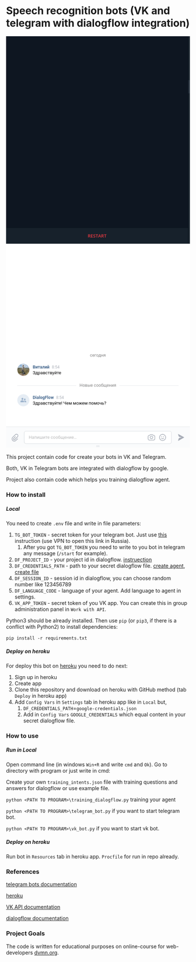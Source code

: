 # Speech recognition bots (VK and telegram with dialogflow integration)

![](demo_tg_bot.gif)
![](demo_vk_bot.gif)

This project contain code for create your bots in VK and Telegram.

Both, VK in Telegram bots are integrated with dialogflow by google.

Project also contain code which helps you training dialogflow agent.

### How to install

##### Local

You need to create `.env` file and write in file parameters:

1. `TG_BOT_TOKEN` - secret token for your telegram bot. Just use [this](https://core.telegram.org/bots#creating-a-new-bot) instruction (use VPN to open this link in Russia).
    1. After you got `TG_BOT_TOKEN` you need to write to you bot in telegram any message (`/start` for example).
2. `DF_PROJECT_ID` - your project id in dialogflow. [instruection](https://cloud.google.com/dialogflow/docs/quick/setup)
3. `DF_CREDENTIALS_PATH` - path to your secret dialogflow file. [create agent](https://cloud.google.com/dialogflow/docs/quick/build-agent), [create file](https://cloud.google.com/docs/authentication/getting-started)
4. `DF_SESSION_ID` - session id in dialogflow, you can choose random number like 123456789
5. `DF_LANGUAGE_CODE` - language of your agent. Add language to agent in settings.
6. `VK_APP_TOKEN` - secret token of you VK app. You can create this in group administration panel in `Work with API`.

Python3 should be already installed. 
Then use `pip` (or `pip3`, if there is a conflict with Python2) to install dependencies:
```
pip install -r requirements.txt
```

##### Deploy on heroku

For deploy this bot on [heroku](https://heroku.com) you need to do next:

1) Sign up in heroku
2) Create app
3) Clone this repository and download on heroku with GitHub method (tab `Deploy` in heroku app)
4) Add `Config Vars` in `Settings` tab in heroku app like in `Local` but,
    1) `DF_CREDENTIALS_PATH`=`google-credentials.json`
    2) Add in `Config Vars` `GOOGLE_CREDENTIALS` which equal content in your secret dialogflow file.
    
### How to use

##### Run in Local

Open command line (in windows `Win+R` and write `cmd` and `Ok`). Go to directory with program or just write in cmd:

Create your own `training_intents.json` file with training questions and answers for dialogflow or use example file.

`python <PATH TO PROGRAM>\training_dialogflow.py` training your agent

`python <PATH TO PROGRAM>\telegram_bot.py` if you want to start telegram bot.

`python <PATH TO PROGRAM>\vk_bot.py` if you want to start vk bot.

##### Deploy on heroku

Run bot in `Resources` tab in heroku app. `Procfile` for run in repo already.

### References

[telegram bots documentation](https://core.telegram.org/bots#creating-a-new-bot)

[heroku](https://heroku.com)

[VK API documentation](https://vk.com/dev/first_guide)

[dialogflow documentation](https://cloud.google.com/dialogflow/docs/)

### Project Goals

The code is written for educational purposes on online-course for web-developers [dvmn.org](https://dvmn.org/).
